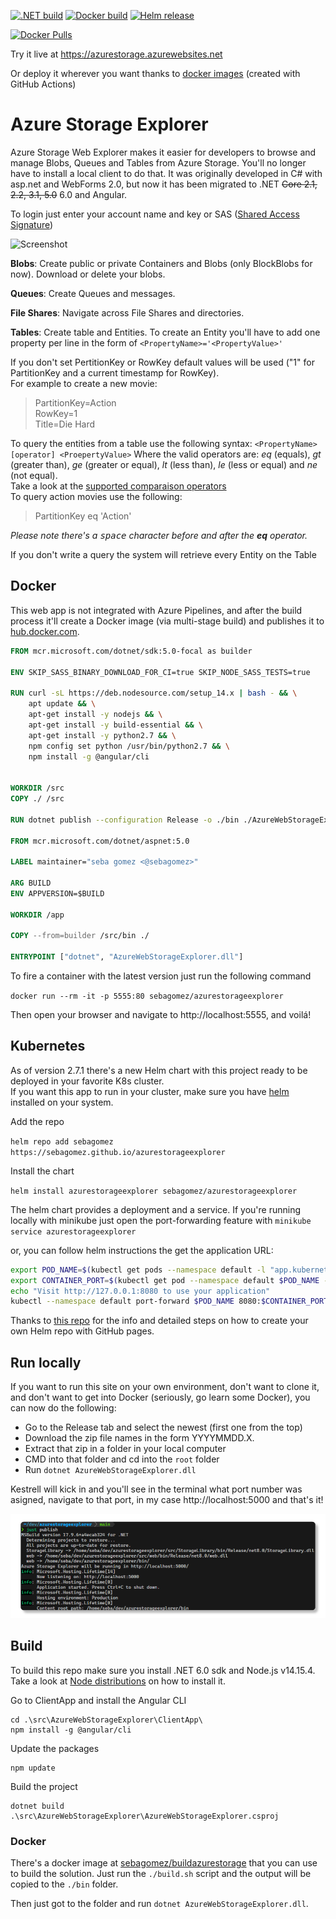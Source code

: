 [![.NET build](https://github.com/sebagomez/azurestorageexplorer/actions/workflows/dotnet-build.yml/badge.svg)](https://github.com/sebagomez/azurestorageexplorer/actions/workflows/dotnet-build.yml)
[![Docker build](https://github.com/sebagomez/azurestorageexplorer/actions/workflows/docker-build.yml/badge.svg?branch=master)](https://github.com/sebagomez/azurestorageexplorer/actions/workflows/docker-build.yml)
[![Helm release](https://github.com/sebagomez/azurestorageexplorer/actions/workflows/helm-release.yml/badge.svg?branch=master)](https://github.com/sebagomez/azurestorageexplorer/actions/workflows/helm-release.yml)

[![Docker Pulls](https://img.shields.io/docker/pulls/sebagomez/azurestorageexplorer.svg)](https://hub.docker.com/r/sebagomez/azurestorageexplorer)
 
Try it live at https://azurestorage.azurewebsites.net

Or deploy it wherever you want thanks to [docker images](https://hub.docker.com/r/sebagomez/azurestorageexplorer/) (created with GitHub Actions)

# Azure Storage Explorer

Azure Storage Web Explorer makes it easier for developers to browse and manage Blobs, Queues and Tables from Azure Storage. You'll no longer have to install a local client to do that. It was originally developed in C# with asp.net and WebForms 2.0, but now it has been migrated to .NET ~~Core 2.1, 2.2, 3.1, 5.0~~ 6.0 and Angular.

To login just enter your account name and key or SAS ([Shared Access Signature](https://docs.microsoft.com/en-us/azure/storage/storage-create-storage-account#manage-your-storage-account))

![Screenshot](https://github.com/sebagomez/azurestorageexplorer/blob/master/res/NewMainScreen.png?raw=true)


**Blobs**: Create public or private Containers and Blobs (only BlockBlobs for now). Download or delete your blobs.

**Queues**: Create Queues and messages.

**File Shares**: Navigate across File Shares and directories.

**Tables**: Create table and Entities. To create an Entity you'll have to add one property per line in the form of `<PropertyName>='<PropertyValue>'`

If you don't set PertitionKey or RowKey default values will be used ("1" for PartitionKey and a current timestamp for RowKey).  
For example to create a new movie:
> PartitionKey=Action  
RowKey=1  
Title=Die Hard  

To query the entities from a table use the following syntax: `<PropertyName> [operator] <ProepertyValue>`
Where the valid operators are:  *eq* (equals), *gt* (greater than), *ge* (greater or equal), *lt* (less than), *le* (less or equal) and *ne* (not equal).   
Take a look at the [supported comparaison operators](https://docs.microsoft.com/en-us/rest/api/storageservices/querying-tables-and-entities#supported-comparison-operators)  
To query action movies use the following:
> PartitionKey eq 'Action'  

*Please note there's a <kbd>space</kbd> character before and after the **eq** operator.*

If you don't write a query the system will retrieve every Entity on the Table

## Docker

This web app is not integrated with Azure Pipelines, and after the build process it'll create a Docker image (via multi-stage build) and publishes it to [hub.docker.com](https://hub.docker.com/r/sebagomez/azurestorageexplorer/).

```Dockerfile
FROM mcr.microsoft.com/dotnet/sdk:5.0-focal as builder

ENV SKIP_SASS_BINARY_DOWNLOAD_FOR_CI=true SKIP_NODE_SASS_TESTS=true

RUN curl -sL https://deb.nodesource.com/setup_14.x | bash - && \
    apt update && \
    apt-get install -y nodejs && \
    apt-get install -y build-essential && \
    apt-get install -y python2.7 && \
    npm config set python /usr/bin/python2.7 && \
    npm install -g @angular/cli 


WORKDIR /src
COPY ./ /src

RUN dotnet publish --configuration Release -o ./bin ./AzureWebStorageExplorer/AzureWebStorageExplorer.csproj

FROM mcr.microsoft.com/dotnet/aspnet:5.0

LABEL maintainer="seba gomez <@sebagomez>"

ARG BUILD
ENV APPVERSION=$BUILD

WORKDIR /app

COPY --from=builder /src/bin ./

ENTRYPOINT ["dotnet", "AzureWebStorageExplorer.dll"]
```

To fire a container with the latest version just run the following command

`docker run --rm -it -p 5555:80 sebagomez/azurestorageexplorer`

Then open your browser and navigate to http://localhost:5555, and voilá!

## Kubernetes

As of version 2.7.1 there's a new Helm chart with this project ready to be deployed in your favorite K8s cluster.  
If you want this app to run in your cluster, make sure you have [helm](https://helm.sh/docs/intro/install/) installed on your system.

Add the repo

`helm repo add sebagomez https://sebagomez.github.io/azurestorageexplorer`

Install the chart

`helm install azurestorageexplorer sebagomez/azurestorageexplorer`

The helm chart provides a deployment and a service. If you're running locally with minikube just open the port-forwarding feature with 
`minikube service azurestorageexplorer`

or, you can follow helm instructions the get the application URL:

```sh
export POD_NAME=$(kubectl get pods --namespace default -l "app.kubernetes.io/name=azurestorageexplorer,app.kubernetes.io/instance=azurestorageexplorer" -o jsonpath="{.items[0].metadata.name}")
export CONTAINER_PORT=$(kubectl get pod --namespace default $POD_NAME -o jsonpath="{.spec.containers[0].ports[0].containerPort}")
echo "Visit http://127.0.0.1:8080 to use your application"
kubectl --namespace default port-forward $POD_NAME 8080:$CONTAINER_PORT
```

Thanks to [this repo](https://github.com/int128/helm-github-pages) for the info and detailed steps on how to create your own Helm repo with GitHub pages.

## Run locally

If you want to run this site on your own environment, don't want to clone it, and don't want to get into Docker (seriously, go learn some Docker), you can now do the following: 
* Go to the Release tab and select the newest (first one from the top)
* Download the zip file names in the form YYYYMMDD.X.
* Extract that zip in a folder in your local computer
* CMD into that folder and cd into the `root`  folder 
* Run `dotnet AzureWebStorageExplorer.dll`

Kestrell will kick in and you'll see in the terminal what port number was asigned, navigate to that port, in my case http://localhost:5000 and that's it!

![CMD](https://github.com/sebagomez/azurestorageexplorer/blob/master/res/local_run.png?raw=true)

## Build

To build this repo make sure you install .NET 6.0 sdk and Node.js v14.15.4. Take a look at [Node distributions](https://github.com/nodesource/distributions/blob/master/README.md) on how to install it.

Go to ClientApp and install the Angular CLI  
```
cd .\src\AzureWebStorageExplorer\ClientApp\
npm install -g @angular/cli
```

Update the packages  
```
npm update
```

Build the project
```
dotnet build .\src\AzureWebStorageExplorer\AzureWebStorageExplorer.csproj
```

### Docker 

There's a docker image at [sebagomez/buildazurestorage](https://hub.docker.com/r/sebagomez/buildazurestorage) that you can use to build the solution. Just run the `./build.sh` script and the output will be copied to the `./bin` folder.

Then just got to the folder and run `dotnet AzureWebStorageExplorer.dll`.
